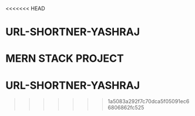 <<<<<<< HEAD
# URL-SHORTNER-YASHRAJ
MERN STACK PROJECT 
=======
# URL-SHORTNER-YASHRAJ
>>>>>>> 1a5083a292f7c70dca5f05091ec66806862fc525
